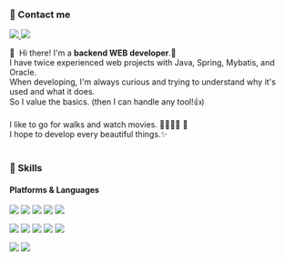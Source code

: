 ### 🤞 Contact me
<p>
  <a href="https://woo-note.tistory.com/" target="_blank">
    <img src="https://img.shields.io/badge/Tech_Blog-5463FF?style=flat-square&logo=%20Sponsors&logoColor=white"/>
  </a>
  <a href="mailto:pjwoong0202@gmail.com" target="_blank">
    <img src="https://img.shields.io/badge/pjwoong0202@gmail.com-FF1818?style=flat-square&logo=Gmail&logoColor=white"/>
  </a>
</p>

<p>
  👋&nbsp; Hi there! I'm a <b>backend WEB developer</b>.🚀<br/>
  I have twice experienced web projects with Java, Spring, Mybatis, and Oracle.<br/>
  When developing, I'm always curious and trying to understand why it's used and what it does.<br/>
  So I value the basics. (then I can handle any tool!👍)<br/><br/>
  I like to go for walks and watch movies. 🏃‍♀️🏃‍♂️ 🎥 <br/>
  I hope to develop every beautiful things.✨<br/><br/>
</p>


### 💪 Skills
#### Platforms & Languages
<p>
  <img src="https://img.shields.io/badge/Java-937062?style=flat-square&logo=Java&logoColor=white"/>
  <img src="https://img.shields.io/badge/Spring-6DB33F?style=flat-square&logo=Spring&logoColor=white">
  <img src="https://img.shields.io/badge/oracle-FF4848?style=flat-square&logo=oracle&logoColor=white">
  <img src="https://img.shields.io/badge/mysql-4374D9?style=flat-square&logo=mysql&logoColor=white">
  <img src="https://img.shields.io/badge/apache tomcat-F8DC75?style=flat-square&logo=apachetomcat&logoColor=black">
</p>
<p>
  <img src="https://img.shields.io/badge/HTML5-FF8224?style=flat-square&logo=html5&logoColor=white"/>
  <img src="https://img.shields.io/badge/CSS3-4375DB?style=flat-square&logo=css3&logoColor=white"/>
  <img src="https://img.shields.io/badge/javascript-FFCD12?style=flat-square&logo=javascript&logoColor=white">
  <img src="https://img.shields.io/badge/jquery-0769AD?style=flat-square&logo=jquery&logoColor=black">
  <img src="https://img.shields.io/badge/bootstrap-7952B3?style=flat-square&logo=bootstrap&logoColor=white">
</p>
<p>
  <img src="https://img.shields.io/badge/GitHub-gray?style=flat-square&logo=GitHub&logoColor=white"/>
  <img src="https://img.shields.io/badge/Notion-f7f7f7?style=flat-square&logo=Notion&logoColor=black"/>
</p>
